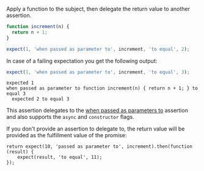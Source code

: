 Apply a function to the subject, then delegate the return value to another assertion.

```js
function increment(n) {
  return n + 1;
}

expect(1, 'when passed as parameter to', increment, 'to equal', 2);
```

In case of a failing expectation you get the following output:

```js
expect(1, 'when passed as parameter to', increment, 'to equal', 3);
```

```output
expected 1
when passed as parameter to function increment(n) { return n + 1; } to equal 3
  expected 2 to equal 3
```

This assertion delegates to the
[when passed as parameters to](../../array-like/when-passed-as-parameters-to/)
assertion and also supports the `async` and `constructor` flags.

If you don't provide an assertion to delegate to, the return value will be provided
as the fulfillment value of the promise:

```js#async:true
return expect(10, 'passed as parameter to', increment).then(function (result) {
    expect(result, 'to equal', 11);
});
```
